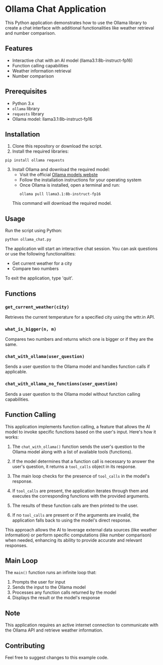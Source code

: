# Ollama Chat Application

This Python application demonstrates how to use the Ollama library to create a chat interface with additional functionalities like weather retrieval and number comparison.

## Features

- Interactive chat with an AI model (llama3.1:8b-instruct-fp16)
- Function calling capabilities
- Weather information retrieval
- Number comparison

## Prerequisites

- Python 3.x
- `ollama` library
- `requests` library
- Ollama model: llama3.1:8b-instruct-fp16

## Installation

1. Clone this repository or download the script.
2. Install the required libraries:

```
pip install ollama requests
```

3. Install Ollama and download the required model:
   - Visit the official [Ollama models webste](https://ollama.com/library/llama3.1)
   - Follow the installation instructions for your operating system
   - Once Ollama is installed, open a terminal and run:
     ```
     ollama pull llama3.1:8b-instruct-fp16
     ```
   This command will download the required model.

## Usage

Run the script using Python:

```
python ollama_chat.py
```

The application will start an interactive chat session. You can ask questions or use the following functionalities:

- Get current weather for a city
- Compare two numbers

To exit the application, type 'quit'.

## Functions

### `get_current_weather(city)`

Retrieves the current temperature for a specified city using the wttr.in API.

### `what_is_bigger(n, m)`

Compares two numbers and returns which one is bigger or if they are the same.

### `chat_with_ollama(user_question)`

Sends a user question to the Ollama model and handles function calls if applicable.

### `chat_with_ollama_no_functions(user_question)`

Sends a user question to the Ollama model without function calling capabilities.

## Function Calling

This application implements function calling, a feature that allows the AI model to invoke specific functions based on the user's input. Here's how it works:

1. The `chat_with_ollama()` function sends the user's question to the Ollama model along with a list of available tools (functions).

2. If the model determines that a function call is necessary to answer the user's question, it returns a `tool_calls` object in its response.

3. The main loop checks for the presence of `tool_calls` in the model's response.

4. If `tool_calls` are present, the application iterates through them and executes the corresponding functions with the provided arguments.

5. The results of these function calls are then printed to the user.

6. If no `tool_calls` are present or if the arguments are invalid, the application falls back to using the model's direct response.

This approach allows the AI to leverage external data sources (like weather information) or perform specific computations (like number comparison) when needed, enhancing its ability to provide accurate and relevant responses.

## Main Loop

The `main()` function runs an infinite loop that:

1. Prompts the user for input
2. Sends the input to the Ollama model
3. Processes any function calls returned by the model
4. Displays the result or the model's response

## Note

This application requires an active internet connection to communicate with the Ollama API and retrieve weather information.

## Contributing

Feel free to suggest changes to this example code.
